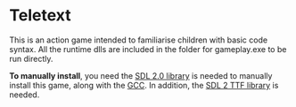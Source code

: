 # Teletext

This is an action game intended to familiarise children with basic code syntax. All the runtime dlls are included in the folder for gameplay.exe to be run directly.

**To manually install**, you need the [SDL 2.0 library](https://www.libsdl.org/download-2.0.php) is needed to manually install this game, along with the [GCC](https://sourceforge.net/projects/mingw/files/latest/download?source=files). In addition, the [SDL 2 TTF library](https://www.libsdl.org/projects/SDL_ttf/) is needed.
